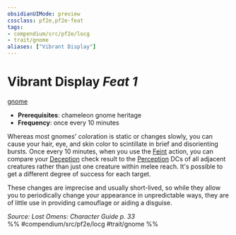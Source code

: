 ```yaml
---
obsidianUIMode: preview
cssclass: pf2e,pf2e-feat
tags:
- compendium/src/pf2e/locg
- trait/gnome
aliases: ["Vibrant Display"]
---
```

# Vibrant Display  *Feat 1*  
[gnome](gnome.md "Gnome Ancestry & Heritage Trait")  

- **Prerequisites**: chameleon gnome heritage
- **Frequency**: once every 10 minutes

Whereas most gnomes' coloration is static or changes slowly, you can cause your hair, eye, and skin color to scintillate in brief and disorienting bursts. Once every 10 minutes, when you use the [Feint](feint.md) action, you can compare your [Deception](skills.md#Deception) check result to the [Perception](skills.md#Perception) DCs of all adjacent creatures rather than just one creature within melee reach. It's possible to get a different degree of success for each target.

These changes are imprecise and usually short-lived, so while they allow you to periodically change your appearance in unpredictable ways, they are of little use in providing camouflage or aiding a disguise.

*Source: Lost Omens: Character Guide p. 33*  
%% #compendium/src/pf2e/locg #trait/gnome %%